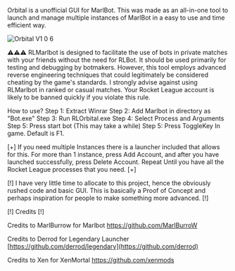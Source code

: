 Orbital is a unofficial GUI for MarlBot. This was made as an all-in-one tool to launch and manage multiple instances of MarlBot in a easy to use and time efficient way.


![Orbital V1 0 6](https://github.com/SkiffyMan/RLOrbital/assets/169090800/0005d51f-9503-4c2e-87e1-2bcc05230b1d)


⚠️⚠️⚠️ RLMarlbot is designed to facilitate the use of bots in private matches with your friends without the need for RLBot. It should be used primarily for testing and debugging by botmakers. However, this tool employs advanced reverse engineering techniques that could legitimately be considered cheating by the game's standards. I strongly advise against using RLMarlbot in ranked or casual matches. Your Rocket League account is likely to be banned quickly if you violate this rule.
  
How to use?
Step 1:
Extract Winrar
Step 2:
Add Marlbot in directory as "Bot.exe"
Step 3:
Run RLOrbital.exe
Step 4:
Select Process and Arguments
Step 5:
Press start bot (This may take a while)
Step 5: 
Press ToggleKey In game. Default is F1.


[+] If you need multiple Instances there is a launcher included that allows for this. For more than 1 instance, press Add Account, and after you have launched successfully, press Delete Account. Repeat Until you have all the Rocket League processes that you need. [+]


[!] I have very little time to allocate to this project, hence the obviously rushed code and basic GUI. This is basically a Proof of Concept and perhaps inspiration for people to make something more advanced. [!]

[!] Credits [!]

Credits to MarlBurrow for Marlbot
https://github.com/MarlBurroW

Credits to Derrod for Legendary Launcher
[https://github.com/derrod/legendary](https://github.com/derrod)

Credits to Xen for XenMortal
https://github.com/xenmods
